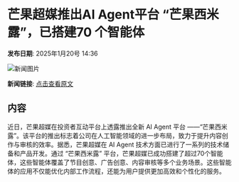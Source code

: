 # 芒果超媒推出AI Agent平台 “芒果西米露”，已搭建70 个智能体

**发布日期**: 2025年1月20号 14:36

![新闻图片](https://pic.chinaz.com/picmap/thumb/201906030857129425_10.jpg)

**新闻链接**: [点击查看原文](https://www.aibase.com/zh/news/14854)

## 内容

近日，芒果超媒在投资者互动平台上透露推出全新 AI Agent 平台 ——“芒果西米露”。该平台的推出标志着公司在人工智能领域的进一步布局，致力于提升内容创作与审核的效率。据悉，芒果超媒在 AI Agent 技术方面已进行了一系列的技术储备和产品开发。通过 “芒果西米露” 平台，芒果超媒已成功搭建了超过70个智能体，这些智能体覆盖了节目创意、广告创意、内容审核等多个业务场景。这些智能体的应用不仅能优化内部工作流程，还能为用户提供更加高效和个性化的服务。
